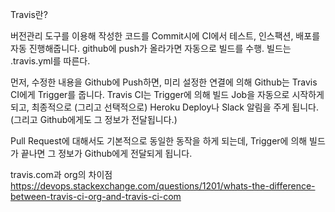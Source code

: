 Travis란?

버전관리 도구를 이용해 작성한 코드를 Commit시에 CI에서 테스트, 인스팩션, 배포를 자동 진행해줍니다.  github에 push가 올라가면 자동으로 빌드를 수행. 빌드는 .travis.yml를 따른다.

먼저, 수정한 내용을 Github에 Push하면, 미리 설정한 연결에 의해 Github는 Travis CI에게 Trigger를 줍니다. Travis CI는 Trigger에 의해 빌드 Job을 자동으로 시작하게 되고, 최종적으로 (그리고 선택적으로) Heroku Deploy나 Slack 알림을 주게 됩니다. (그리고 Github에게도 그 정보가 전달됩니다.)

Pull Request에 대해서도 기본적으로 동일한 동작을 하게 되는데, Trigger에 의해 빌드가 끝나면 그 정보가 Github에게 전달되게 됩니다.



travis.com과 org의 차이점
https://devops.stackexchange.com/questions/1201/whats-the-difference-between-travis-ci-org-and-travis-ci-com